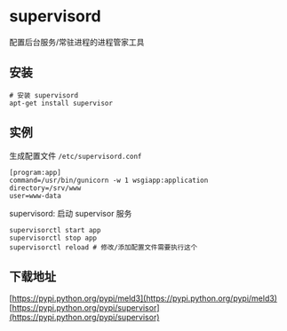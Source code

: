 # supervisord

配置后台服务/常驻进程的进程管家工具

## 安装

```text
# 安装 supervisord
apt-get install supervisor
```

## 实例

生成配置文件 `/etc/supervisord.conf`

```text
[program:app]
command=/usr/bin/gunicorn -w 1 wsgiapp:application
directory=/srv/www
user=www-data
```

supervisord: 启动 supervisor 服务

```text
supervisorctl start app
supervisorctl stop app
supervisorctl reload # 修改/添加配置文件需要执行这个
```

## 下载地址

[https://pypi.python.org/pypi/meld3](https://pypi.python.org/pypi/meld3)  
[https://pypi.python.org/pypi/supervisor](https://pypi.python.org/pypi/supervisor)

